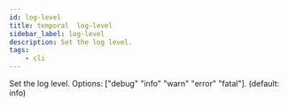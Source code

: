 ```yaml
---
id: log-level
title: temporal  log-level
sidebar_label: log-level
description: Set the log level. 
tags:
    - cli
---
```


Set the log level. Options: ["debug" "info" "warn" "error" "fatal"]. (default: info)
